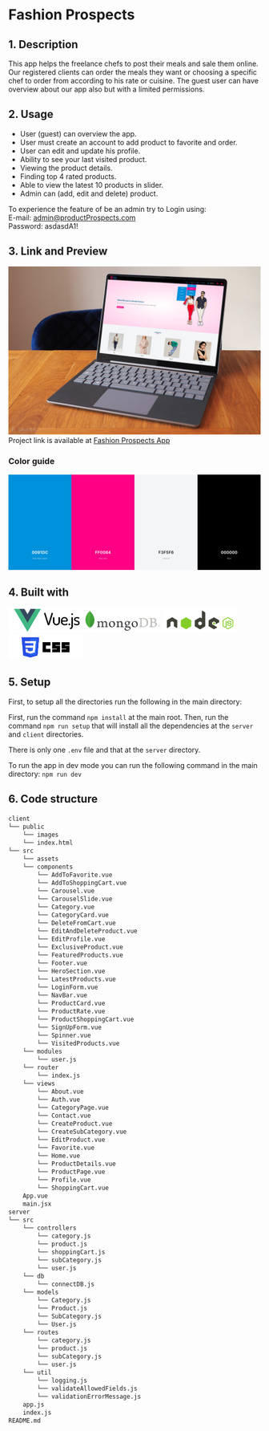 # Fashion Prospects

## 1. Description

This app helps the freelance chefs to post their meals and sale them online.
Our registered clients can order the meals they want or choosing a specific chef to order from according to his rate or cuisine.
The guest user can have overview about our app also but with a limited permissions.

## 2. Usage

- User (guest) can overview the app.
- User must create an account to add product to favorite and order.
- User can edit and update his profile.
- Ability to see your last visited product.
- Viewing the product details.
- Finding top 4 rated products.
- Able to view the latest 10 products in slider.
- Admin can (add, edit and delete) product.</br>

To experience the feature of be an admin try to Login using:</br>
E-mail: admin@productProspects.com</br>
Password: asdasdA1!

## 3. Link and Preview

![App view](./client/public/images/Laptop.png)
Project link is available at [Fashion Prospects App](https://fashion-client.onrender.com/)

### Color guide

![App color guide](./client/public/images/Project-color.png)

## 4. Built with

<img src="./client/public/images/vue.png" alt="vue" width="150" />
<img src="./client/public/images/mongo.png" alt="mongo" width="150" />
<img src="./client/public/images/node.png" alt="node" width="150" />
<img src="./client/public/images/css.png" alt="css" width="150" />

## 5. Setup

First, to setup all the directories run the following in the main directory:

First, run the command `npm install` at the main root. Then, run the command `npm run setup` that will install all the dependencies at the `server` and `client` directories.

There is only one `.env` file and that at the `server` directory.

To run the app in dev mode you can run the following command in the main directory: `npm run dev`

## 6. Code structure

```
client
└── public
    └── images
    └── index.html
└── src
    └── assets
    └── components
        └── AddToFavorite.vue
        └── AddToShoppingCart.vue
        └── Carousel.vue
        └── CarouselSlide.vue
        └── Category.vue
        └── CategoryCard.vue
        └── DeleteFromCart.vue
        └── EditAndDeleteProduct.vue
        └── EditProfile.vue
        └── ExclusiveProduct.vue
        └── FeaturedProducts.vue
        └── Footer.vue
        └── HeroSection.vue
        └── LatestProducts.vue
        └── LoginForm.vue
        └── NavBar.vue
        └── ProductCard.vue
        └── ProductRate.vue
        └── ProductShoppingCart.vue
        └── SignUpForm.vue
        └── Spinner.vue
        └── VisitedProducts.vue
    └── modules
        └── user.js
    └── router
        └── index.js
    └── views
        └── About.vue
        └── Auth.vue
        └── CategoryPage.vue
        └── Contact.vue
        └── CreateProduct.vue
        └── CreateSubCategory.vue
        └── EditProduct.vue
        └── Favorite.vue
        └── Home.vue
        └── ProductDetails.vue
        └── ProductPage.vue
        └── Profile.vue
        └── ShoppingCart.vue
    App.vue
    main.jsx
server
└── src
    └── controllers
        └── category.js
        └── product.js
        └── shoppingCart.js
        └── subCategory.js
        └── user.js
    └── db
        └── connectDB.js
    └── models
        └── Category.js
        └── Product.js
        └── SubCategory.js
        └── User.js
    └── routes
        └── category.js
        └── product.js
        └── subCategory.js
        └── user.js
    └── util
        └── logging.js
        └── validateAllowedFields.js
        └── validationErrorMessage.js
    app.js
    index.js
README.md
```
